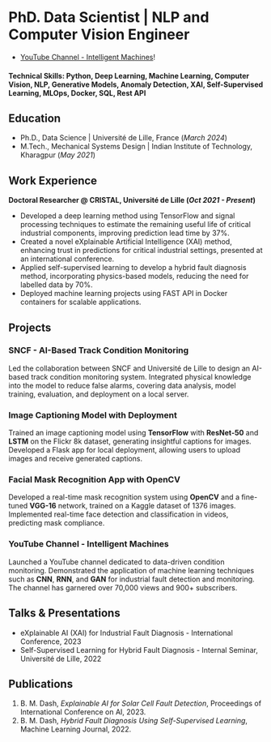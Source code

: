 # PhD. Data Scientist | NLP and Computer Vision Engineer

- [YouTube Channel - Intelligent Machines](https://www.youtube.com/@Mohankumardash)!

#### Technical Skills: Python, Deep Learning, Machine Learning, Computer Vision, NLP, Generative Models, Anomaly Detection, XAI, Self-Supervised Learning, MLOps, Docker, SQL, Rest API

## Education
- Ph.D., Data Science | Université de Lille, France (_March 2024_)  
- M.Tech., Mechanical Systems Design | Indian Institute of Technology, Kharagpur (_May 2021_)

## Work Experience
**Doctoral Researcher @ CRISTAL, Université de Lille (_Oct 2021 - Present_)**
- Developed a deep learning method using TensorFlow and signal processing techniques to estimate the remaining useful life of critical industrial components, improving prediction lead time by 37%.
- Created a novel eXplainable Artificial Intelligence (XAI) method, enhancing trust in predictions for critical industrial settings, presented at an international conference.
- Applied self-supervised learning to develop a hybrid fault diagnosis method, incorporating physics-based models, reducing the need for labelled data by 70%.
- Deployed machine learning projects using FAST API in Docker containers for scalable applications.

## Projects
### SNCF - AI-Based Track Condition Monitoring
Led the collaboration between SNCF and Université de Lille to design an AI-based track condition monitoring system. Integrated physical knowledge into the model to reduce false alarms, covering data analysis, model training, evaluation, and deployment on a local server.

### Image Captioning Model with Deployment
Trained an image captioning model using **TensorFlow** with **ResNet-50** and **LSTM** on the Flickr 8k dataset, generating insightful captions for images. Developed a Flask app for local deployment, allowing users to upload images and receive generated captions.

### Facial Mask Recognition App with OpenCV
Developed a real-time mask recognition system using **OpenCV** and a fine-tuned **VGG-16** network, trained on a Kaggle dataset of 1376 images. Implemented real-time face detection and classification in videos, predicting mask compliance.

### YouTube Channel - Intelligent Machines
Launched a YouTube channel dedicated to data-driven condition monitoring. Demonstrated the application of machine learning techniques such as **CNN**, **RNN**, and **GAN** for industrial fault detection and monitoring. The channel has garnered over 70,000 views and 900+ subscribers.

## Talks & Presentations
- eXplainable AI (XAI) for Industrial Fault Diagnosis - International Conference, 2023
- Self-Supervised Learning for Hybrid Fault Diagnosis - Internal Seminar, Université de Lille, 2022

## Publications
1. B. M. Dash, _Explainable AI for Solar Cell Fault Detection_, Proceedings of International Conference on AI, 2023.
2. B. M. Dash, _Hybrid Fault Diagnosis Using Self-Supervised Learning_, Machine Learning Journal, 2022.

